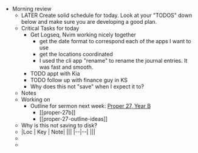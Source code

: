 - Morning review
	- LATER Create solid schedule for today.  Look at your "TODOS" down below and make sure you are developing a good plan.
	- Critical Tasks for today
		- Get Logseq, Nvim working nicely together
			- get the date format to correspond each of the apps I want to use
			- get the locations coordinated
			- I used the cli app "rename" to rename the journal entries. It was fast and smooth.
		- TODO appt with Kia
		- TODO follow up with finance guy in KS
		- Why does this not "save" when I expect it to?
	- Notes
	- Working on
		- Outline for sermon next week: [Proper 27, Year B](https://www.lectionarypage.net/YearB_RCL/Pentecost/BProp27_RCL.html)
			- [[proper-27b]]
			- [[proper-27-outline-ideas]]
	- Why is this not saving to disk?
	- |Loc | Key | Note|
	  |||
	  |--|--|
	  |||
	-
	-